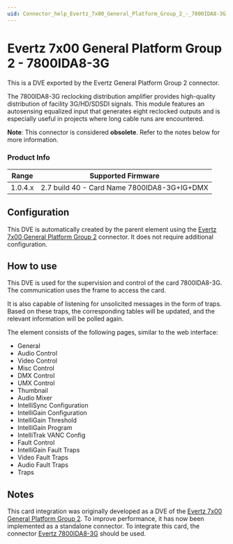 ```yaml
---
uid: Connector_help_Evertz_7x00_General_Platform_Group_2_-_7800IDA8-3G
---
```


# Evertz 7x00 General Platform Group 2 - 7800IDA8-3G

This is a DVE exported by the Evertz General Platform Group 2 connector.

The 7800IDA8-3G reclocking distribution amplifier provides high-quality distribution of facility 3G/HD/SDSDI signals. This module features an autosensing equalized input that generates eight reclocked outputs and is especially useful in projects where long cable runs are encountered.

**Note**: This connector is considered **obsolete**. Refer to the notes below for more information.

### Product Info

| **Range** | **Supported Firmware**                      |
|-----------|---------------------------------------------|
| 1.0.4.x   | 2.7 build 40 - Card Name 7800IDA8-3G+IG+DMX |

## Configuration

This DVE is automatically created by the parent element using the [Evertz 7x00 General Platform Group 2](xref:Connector_help_Evertz_7x00_General_Platform_Group_2) connector. It does not require additional configuration.

## How to use

This DVE is used for the supervision and control of the card 7800IDA8-3G. The communication uses the frame to access the card.

It is also capable of listening for unsolicited messages in the form of traps. Based on these traps, the corresponding tables will be updated, and the relevant information will be polled again.

The element consists of the following pages, similar to the web interface:

- General
- Audio Control
- Video Control
- Misc Control
- DMX Control
- UMX Control
- Thumbnail
- Audio Mixer
- IntelliSync Configuration
- IntelliGain Configuration
- IntelliGain Threshold
- IntelliGain Program
- IntelliTrak VANC Config
- Fault Control
- IntelliGain Fault Traps
- Video Fault Traps
- Audio Fault Traps
- Traps

## Notes

This card integration was originally developed as a DVE of the [Evertz 7x00 General Platform Group 2](xref:Connector_help_Evertz_7x00_General_Platform_Group_2). To improve performance, it has now been implemented as a standalone connector. To integrate this card, the connector [Evertz 7800IDA8-3G](xref:Connector_help_Evertz_7800IDA8-3G) should be used.
